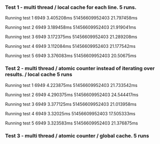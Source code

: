 ### Test 1 - multi thread / local cache for each line. 5 runs.

Running test 1
6949
3.405208ms
51456609952403
21.797458ms

Running test 2
6949
3.189458ms
51456609952403
21.919041ms

Running test 3
6949
3.172375ms
51456609952403
21.289208ms

Running test 4
6949
3.112084ms
51456609952403
21.177542ms

Running test 5
6949
3.376083ms
51456609952403
20.50675ms

### Test 2 - multi thread / atomic counter instead of iterating over results. / local cache 5 runs

Running test 1
6949
4.223875ms
51456609952403
21.733542ms

Running test 2
6949
4.290375ms
51456609952403
24.544417ms

Running test 3
6949
3.377125ms
51456609952403
21.013958ms

Running test 4
6949
3.32025ms
51456609952403
17.505333ms

Running test 5
6949
3.323583ms
51456609952403
21.376875ms

### Test 3 - multi thread / atomic counter / global cache. 5 runs
